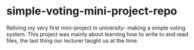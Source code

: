 # simple-voting-mini-project-repo
Reliving my very first mini-project in university- making a simple voting system. This project was mainly about learning how to write to and read files, the last thing our lecturer taught us at the time.
